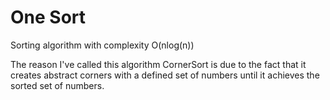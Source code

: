 # One Sort
Sorting algorithm with complexity O(nlog(n)) 

The reason I've called this algorithm CornerSort is due to the fact that it creates abstract corners with a defined set of numbers until it achieves the sorted set of numbers. 
